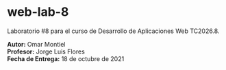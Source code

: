 # web-lab-8
Laboratorio #8 para el curso de Desarrollo de Aplicaciones Web TC2026.8.

**Autor:** Omar Montiel  
**Profesor:** Jorge Luis Flores  
**Fecha de Entrega:** 18 de octubre de 2021
